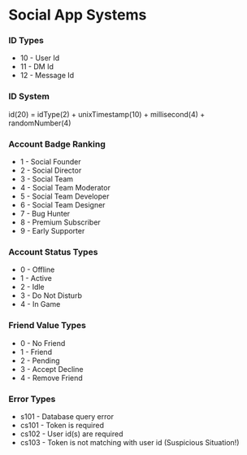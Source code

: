 # Social App Systems

### ID Types
+ 10 - User Id
+ 11 - DM Id
+ 12 - Message Id

### ID System
id(20) = idType(2) + unixTimestamp(10) + millisecond(4) + randomNumber(4)

### Account Badge Ranking
+ 1 - Social Founder
+ 2 - Social Director
+ 3 - Social Team
+ 4 - Social Team Moderator
+ 5 - Social Team Developer
+ 6 - Social Team Designer
+ 7 - Bug Hunter
+ 8 - Premium Subscriber
+ 9 - Early Supporter

### Account Status Types
+ 0 - Offline
+ 1 - Active
+ 2 - Idle
+ 3 - Do Not Disturb
+ 4 - In Game

### Friend Value Types
+ 0 - No Friend
+ 1 - Friend
+ 2 - Pending
+ 3 - Accept Decline
+ 4 - Remove Friend

### Error Types
+ s101 - Database query error
+ cs101 - Token is required
+ cs102 - User id(s) are required
+ cs103 - Token is not matching with user id (Suspicious Situation!)
